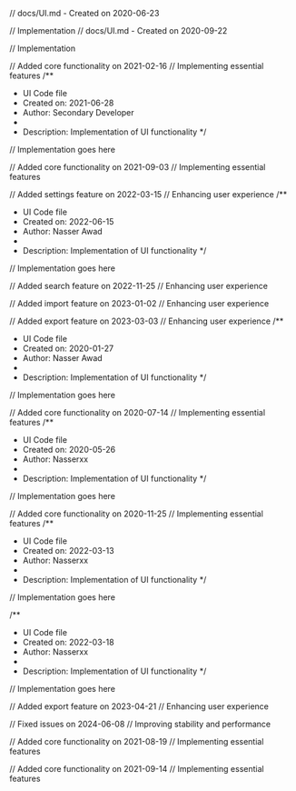 // docs/UI.md - Created on 2020-06-23

// Implementation
// docs/UI.md - Created on 2020-09-22

// Implementation

// Added core functionality on 2021-02-16
// Implementing essential features
/**
 * UI Code file
 * Created on: 2021-06-28
 * Author: Secondary Developer
 *
 * Description: Implementation of UI functionality
 */
 
// Implementation goes here


// Added core functionality on 2021-09-03
// Implementing essential features

// Added settings feature on 2022-03-15
// Enhancing user experience
/**
 * UI Code file
 * Created on: 2022-06-15
 * Author: Nasser Awad
 *
 * Description: Implementation of UI functionality
 */
 
// Implementation goes here


// Added search feature on 2022-11-25
// Enhancing user experience

// Added import feature on 2023-01-02
// Enhancing user experience

// Added export feature on 2023-03-03
// Enhancing user experience
/**
 * UI Code file
 * Created on: 2020-01-27
 * Author: Nasser Awad
 *
 * Description: Implementation of UI functionality
 */
 
// Implementation goes here


// Added core functionality on 2020-07-14
// Implementing essential features
/**
 * UI Code file
 * Created on: 2020-05-26
 * Author: Nasserxx
 *
 * Description: Implementation of UI functionality
 */
 
// Implementation goes here


// Added core functionality on 2020-11-25
// Implementing essential features
/**
 * UI Code file
 * Created on: 2022-03-13
 * Author: Nasserxx
 *
 * Description: Implementation of UI functionality
 */
 
// Implementation goes here

/**
 * UI Code file
 * Created on: 2022-03-18
 * Author: Nasserxx
 *
 * Description: Implementation of UI functionality
 */
 
// Implementation goes here


// Added export feature on 2023-04-21
// Enhancing user experience

// Fixed issues on 2024-06-08
// Improving stability and performance

// Added core functionality on 2021-08-19
// Implementing essential features

// Added core functionality on 2021-09-14
// Implementing essential features
